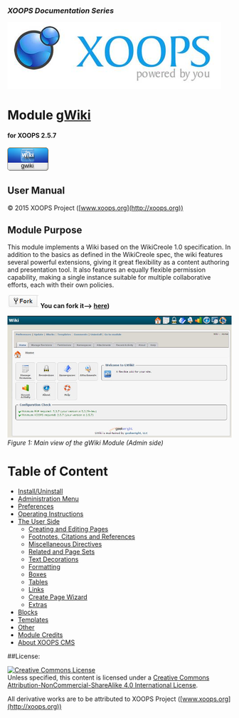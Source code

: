 ### _XOOPS Documentation Series_
![logoXoops.jpg](assets/logoXoops.jpg)

# Module **[gWiki](https://github.com/geekwright/gwiki)** 
#### for XOOPS 2.5.7
      
![logoModule.png](assets/logoModule.png)
            
## User Manual

© 2015 XOOPS Project ([www.xoops.org](http://xoops.org))    

## Module Purpose 

This module  implements a Wiki based on the WikiCreole 1.0 specification. In addition to the basics as defined in the WikiCreole spec, the wiki features several powerful extensions, giving it great flexibility as a content authoring and presentation tool. It also features an equally flexible permission capability, making a single instance suitable for multiple collaborative efforts, each with their own policies.

![](assets/forkit.png) **You can fork it--> [here](https://github.com/geekwright/gwiki))** 

![image001.png](assets/image001.jpg)
*Figure 1: Main view of the gWiki Module (Admin side)*

# Table of Content

* [Install/Uninstall](book/1install.md)
* [Administration Menu](book/2administration.md)
* [Preferences](book/3preferences.md)
* [Operating Instructions](book/4operations.md)
* [The User Side](book/5userside.md)
    * [Creating and Editing Pages](book/5userside01.md)
    * [Footnotes, Citations and References](book/5userside02.md)
    * [Miscellaneous Directives](book/5userside03.md)
    * [Related and Page Sets](book/5userside04.md)
    * [Text Decorations](book/5userside05.md)
    * [Formatting](book/5userside06.md)
    * [Boxes](book/5userside07.md)
    * [Tables](book/5userside08.md)
    * [Links](book/5userside09.md)
    * [Create Page Wizard ](book/5userside10.md)
    * [Extras](book/5userside11.md)
* [Blocks](book/6blocks.md)
* [Templates](book/7templates.md)
* [Other](book/8other.md) 
* [Module Credits](book/9credits.md)
* [About XOOPS CMS](book/10aboutxoops.md)

##License:

<a rel="license" href="http://creativecommons.org/licenses/by-nc-sa/4.0/"><img alt="Creative Commons License" style="border-width:0" src="https://i.creativecommons.org/l/by-nc-sa/4.0/88x31.png" /></a><br />Unless specified, this content is licensed under a <a rel="license" href="http://creativecommons.org/licenses/by-nc-sa/4.0/">Creative Commons Attribution-NonCommercial-ShareAlike 4.0 International License</a>.

All derivative works are to be attributed to XOOPS Project ([www.xoops.org](http://xoops.org))
